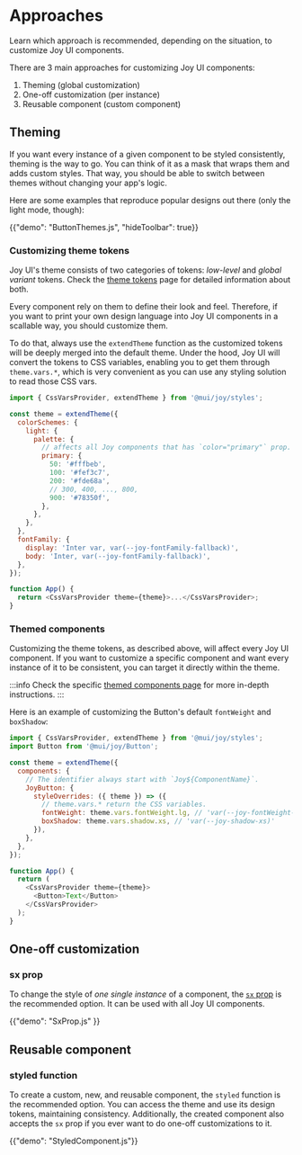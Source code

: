 # Approaches

<p class="description">Learn which approach is recommended, depending on the situation, to customize Joy UI components.</p>

<!-- The purpose of this page is to give the overall customization alternatives to developers without providing too much details -->
<!-- Some examples and demos are provided to give the sense of what it looks like and then lead each part to another page for more technical details and more examples -->

There are 3 main approaches for customizing Joy UI components:

1. Theming (global customization)
2. One-off customization (per instance)
3. Reusable component (custom component)

## Theming

If you want every instance of a given component to be styled consistently, theming is the way to go.
You can think of it as a mask that wraps them and adds custom styles.
That way, you should be able to switch between themes without changing your app's logic.

Here are some examples that reproduce popular designs out there (only the light mode, though):

{{"demo": "ButtonThemes.js", "hideToolbar": true}}

### Customizing theme tokens

Joy UI's theme consists of two categories of tokens: _low-level_ and _global variant_ tokens.
Check the [theme tokens](/joy-ui/customization/theme-tokens/) page for detailed information about both.

Every component rely on them to define their look and feel.
Therefore, if you want to print your own design language into Joy UI components in a scallable way, you should customize them.

To do that, always use the `extendTheme` function as the customized tokens will be deeply merged into the default theme.
Under the hood, Joy UI will convert the tokens to CSS variables, enabling you to get them through `theme.vars.*`, which is very convenient as you can use any styling solution to read those CSS vars.

```js
import { CssVarsProvider, extendTheme } from '@mui/joy/styles';

const theme = extendTheme({
  colorSchemes: {
    light: {
      palette: {
        // affects all Joy components that has `color="primary"` prop.
        primary: {
          50: '#fffbeb',
          100: '#fef3c7',
          200: '#fde68a',
          // 300, 400, ..., 800,
          900: '#78350f',
        },
      },
    },
  },
  fontFamily: {
    display: 'Inter var, var(--joy-fontFamily-fallback)',
    body: 'Inter, var(--joy-fontFamily-fallback)',
  },
});

function App() {
  return <CssVarsProvider theme={theme}>...</CssVarsProvider>;
}
```

### Themed components

Customizing the theme tokens, as described above, will affect every Joy UI component.
If you want to customize a specific component and want every instance of it to be consistent, you can target it directly within the theme.

:::info
Check the specific [themed components page](/joy-ui/customization/themed-components/) for more in-depth instructions.
:::

Here is an example of customizing the Button's default `fontWeight` and `boxShadow`:

```js
import { CssVarsProvider, extendTheme } from '@mui/joy/styles';
import Button from '@mui/joy/Button';

const theme = extendTheme({
  components: {
    // The identifier always start with `Joy${ComponentName}`.
    JoyButton: {
      styleOverrides: ({ theme }) => ({
        // theme.vars.* return the CSS variables.
        fontWeight: theme.vars.fontWeight.lg, // 'var(--joy-fontWeight-lg)'
        boxShadow: theme.vars.shadow.xs, // 'var(--joy-shadow-xs)'
      }),
    },
  },
});

function App() {
  return (
    <CssVarsProvider theme={theme}>
      <Button>Text</Button>
    </CssVarsProvider>
  );
}
```

## One-off customization

### sx prop

To change the style of _one single instance_ of a component, the [`sx` prop](/system/basics/#the-sx-prop) is the recommended option.
It can be used with all Joy UI components.

{{"demo": "SxProp.js" }}

## Reusable component

### styled function

To create a custom, new, and reusable component, the `styled` function is the recommended option.
You can access the theme and use its design tokens, maintaining consistency.
Additionally, the created component also accepts the `sx` prop if you ever want to do one-off customizations to it.

{{"demo": "StyledComponent.js"}}
